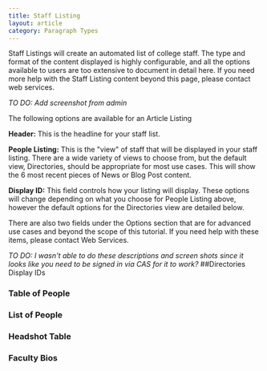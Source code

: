```yaml
---
title: Staff Listing
layout: article
category: Paragraph Types
---
```


Staff Listings will create an automated list of college staff. The type and format of the content displayed is highly configurable, and all the options available to users are too extensive to document in detail here. If you need more help with the Staff Listing content beyond this page, please contact web services.

*TO DO: Add screenshot from admin*

The following options are available for an Article Listing

**Header:** This is the headline for your staff list.

**People Listing:** This is the "view" of staff that will be displayed in your staff listing. There are a wide variety of views to choose from, but the default view, Directories, should be appropriate for most use cases. This will show the 6 most recent pieces of News or Blog Post content. 

**Display ID:** This field controls how your listing will display. These options will change depending on what you choose for People Listing above, however the default options for the Directories view are detailed below.

There are also two fields under the Options section that are for advanced use cases and beyond the scope of this tutorial. If you need help with these items, please contact Web Services.

*TO DO: I wasn't able to do these descriptions and screen shots since it looks like you need to be signed in via CAS for it to work?*
##Directories Display IDs

### Table of People

### List of People

### Headshot Table

### Faculty Bios
